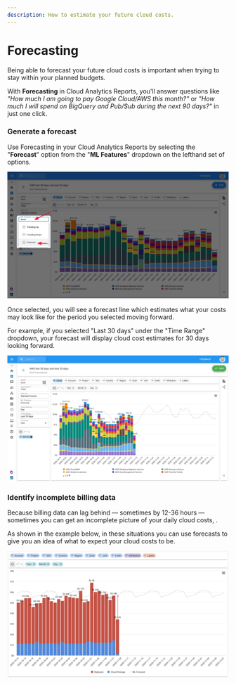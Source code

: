 ```yaml
---
description: How to estimate your future cloud costs.
---
```


# Forecasting

Being able to forecast your future cloud costs is important when trying to stay within your planned budgets.

With **Forecasting** in Cloud Analytics Reports, you'll answer questions like _"How much I am going to pay Google Cloud/AWS this month?"_ or _"How much I will spend on BigQuery and Pub/Sub during the next 90 days?"_ in just one click.

### Generate a forecast

Use Forecasting in your Cloud Analytics Reports by selecting the "**Forecast**" option from the "**ML Features**" dropdown on the lefthand set of options.

![](../.gitbook/assets/forecast-side-menu.jpg)

Once selected, you will see a forecast line which estimates what your costs may look like for the period you selected moving forward. 

For example, if you selected "Last 30 days" under the "Time Range" dropdown, your forecast will display cloud cost estimates for 30 days looking forward.

![](../.gitbook/assets/forecastinreport.jpg)

### Identify incomplete billing data

Because billing data can lag behind — sometimes by 12-36 hours — sometimes you can get an incomplete picture of your daily cloud costs, .

As shown in the example below, in these situations you can use forecasts to give you an idea of what to expect your cloud costs to be.

![](../.gitbook/assets/screen-shot-2020-11-17-at-22.45.09.png)

